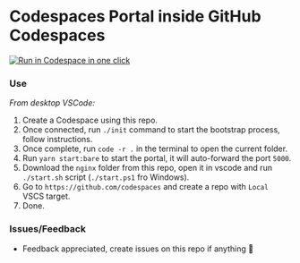 # Codespaces Portal inside GitHub Codespaces

[<img title="Run in Codespace in one click" src="https://cdn.jsdelivr.net/gh/bookish-potato/codespaces-in-codespaces@f097ccddfc401ab6b09d233dc47c3efa3f9513f6/images/badge.svg">](https://github.com/features/codespaces)

### Use

*From desktop VSCode:*

1. Create a Codespace using this repo.
2. Once connected, run `./init` command to start the bootstrap process, follow instructions.
3. Once complete, run `code -r .` in the terminal to open the current folder.
4. Run `yarn start:bare` to start the portal, it will auto-forward the port `5000`.
5. Download the `nginx` folder from this repo, open it in vscode and run `./start.sh` script (`./start.ps1` fro Windows).
6. Go to `https://github.com/codespaces` and create a repo with `Local` VSCS target.
7. Done.

### Issues/Feedback

- Feedback appreciated, create issues on this repo if anything 🤗
